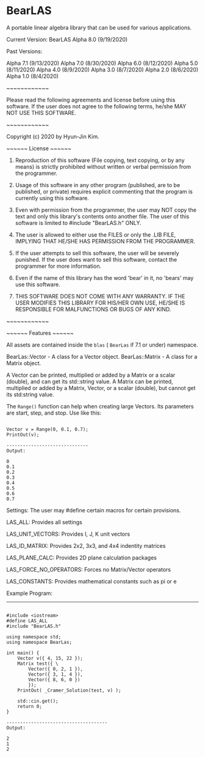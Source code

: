 # BearLAS 
A portable linear algebra library that can be used for various applications.

Current Version: BearLAS Alpha 8.0 (9/19/2020)

Past Versions:

Alpha 7.1 (9/13/2020)
Alpha 7.0 (8/30/2020)
Alpha 6.0 (8/12/2020)
Alpha 5.0 (8/11/2020)
Alpha 4.0 (8/9/2020)
Alpha 3.0 (8/7/2020)
Alpha 2.0 (8/6/2020)
Alpha 1.0 (8/4/2020)

\~~~~~~~~~~~~

Please read the following agreements and license before using this software. If the user 
does not agree to the following terms, he/she MAY NOT USE THIS SOFTWARE.

\~~~~~~~~~~~~

Copyright (c) 2020 by Hyun-Jin Kim.

\~~~~~~ License \~~~~~~

1. Reproduction of this software (File copying, text copying, or by any means) is strictly
prohibited without written or verbal permission from the programmer.

2. Usage of this software in any other program (published, are to be published, or private) 
requires explicit commenting that the program is currently using this software.

3. Even with permission from the programmer, the user may NOT copy the text and only this
library's contents onto another file. The user of this software is limited to
#include "BearLAS.h" ONLY.

4. The user is allowed to either use the FILES or only the .LIB FILE, IMPLYING THAT HE/SHE
HAS PERMISSION FROM THE PROGRAMMER.

5. If the user attempts to sell this software, the user will be severely punished. If the
user does want to sell this software, contact the programmer for more information.

6. Even if the name of this library has the word 'bear' in it, no 'bears' may use this
software.

7. THIS SOFTWARE DOES NOT COME WITH ANY WARRANTY. IF THE USER MODIFIES THIS LIBRARY FOR
HIS/HER OWN USE, HE/SHE IS RESPONSIBLE FOR MALFUNCTIONS OR BUGS OF ANY KIND. 

\~~~~~~~~~~~~

\~~~~~~ Features \~~~~~~

All assets are contained inside the `blas` ( `BearLas` if 7.1 or under) namespace.

BearLas::Vector - A class for a Vector object.
BearLas::Matrix - A class for a Matrix object.

A Vector can be printed, multiplied or added by a Matrix or a scalar (double),
and can get its std::string value.
A Matrix can be printed, multiplied or added by a Matrix, Vector, or a scalar (double),
but cannot get its std:string value.

The `Range()` function can help when creating large Vectors. Its parameters are start, step, and stop.
Use like this:

~~~~~~~~~~~~

Vector v = Range(0, 0.1, 0.7);
PrintOut(v);

------------------------------
Output:

0
0.1
0.2
0.3
0.4
0.5
0.6
0.7

~~~~~~~~~~~~

Settings: The user may #define certain macros for certain provisions.

LAS_ALL:				Provides all settings

LAS_UNIT_VECTORS:		Provides I, J, K unit vectors

LAS_ID_MATRIX:			Provides 2x2, 3x3, and 4x4 indentity matrices

LAS_PLANE_CALC:			Provides 2D plane calculation packages

LAS_FORCE_NO_OPERATORS:		Forces no Matrix/Vector operators

LAS_CONSTANTS:			Provides mathematical constants such as pi or e


Example Program:

-------------------------------------

~~~~~

#include <iostream>
#define LAS_ALL
#include "BearLAS.h"

using namespace std;
using namespace BearLas;

int main() {
	Vector v({ 4, 15, 22 });
	Matrix test({ \
		Vector({ 0, 2, 1 }),
		Vector({ 3, 1, 4 }),
		Vector({ 8, 6, 0 })
		});
	PrintOut( _Cramer_Solution(test, v) );

	std::cin.get();
	return 0;
}

-------------------------------------
Output:

2
1
2
